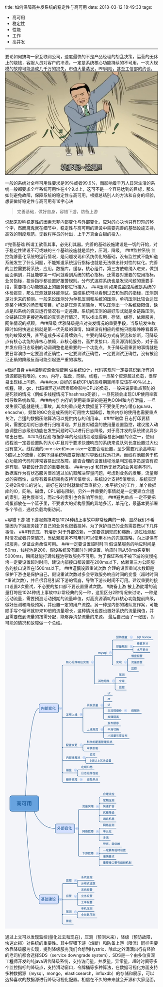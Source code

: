 title: 如何保障高并发系统的稳定性与高可用
date: 2018-03-12 18:49:33
tags:
- 高可用
- 稳定性
- 性能
- 工作
- 高并发

---

要论如何搞垮一家互联网公司，速度最快的不是产品经理的胡乱决策，运营的无休止的烧钱，客服人员对客户的冷漠，一定是系统核心功能持续的不可用，一次大规模的故障可能造成几千万的损失，市值大量蒸发，PR风险，甚至工信部的约谈。
![](http://raw.githubusercontent.com/minotaursu/minotaursu.github.io/source/images/kdn.png)

一般的系统对全年可用性要求是99%或者99.9%，而影响着千万人日常生活的系统一般都要求全年系统可用性在4个9以上，这可不是一个容易达到的目标，那么如何避免故障，保障系统的稳定性与高可用，根据总结别人的方法和自身的经验，想要做好稳定性与高可用有16字心决
> 完善基础，做好自身，容错下游，防备上游

说起来影响稳定性的因素无非内部变化与外部变化，应对的心决也只有短短的16个字，然而魔鬼就在细节中，稳定性与高可用的建设中需要完善的基础设施支持，高效的制度规范，无数程序员的付出，上千万真金白银的投入。

#完善基础
所谓工欲善其事，必先利其器。完善的基础设施建设是一切的开始，对于稳定性建设不可或缺的三个基础设施就是监控，压测，降级。
###监控系统
监控能够量化系统的运行情况，是问题发现和系统优化的基础，没有监控就不能知道系统发生了什么问题，不能知道系统运行指标也就是无法做出针对性的优化。完善的监控需要将系统，应用，数据库，缓存，核心组件，第三方依赖纳入进来，做到面面俱到，并且能够第一时间就看到系统的核心指标，还需要对重要的应用指标，业务指标，投诉指标都设置好报警规则。分布式追踪系统也是发现问题的重要手段，需要核心功能链路上的服务都进行接入。
###压测
如果说监控系统是系统的体检报告，那么压测就是体能测试。监控系统可以看到过去和当前的指标，压测则是对未来的预测。一般来说压测分为单机压测和系统的压测，单机压测比较合适压测某个特定的场景和项目，好处是压测实施简单，可以压测出一个系统极限值，缺点是和系统的真实运行情况有一定差距。系统间压测的最好形式就是全链路压测，全链路压测更接近系统的真实运行情况，可以找出应用，存储，缓存，依赖服务，网络情况的瓶颈。
###降级
优雅降级是应对突发情况的重要手段，当系统发生故障时如何快速止损就是第一优先级的事情，如果没有相应的措施只能眼睁睁看着系统的故障发展，甚至造成多米诺骨牌效应。主要的降级方式有限流和熔断，可降级点有核心功能的非核心依赖，非核心服务，高并发接口，高资源消耗服务，对于高并发应用日志级别的动调调整也是重要的一个功能点。关于降级最重要的事情就是要日常演练一定要测试正确性，一定要测试正确性，一定要测试正确性，没有被验证正确的降级反而可能引起更严重的事故。

#做好自身
###控制资源合理使用
做系统设计，代码实现时一定要意识到所有的资源都是有限的，cpu，内存，磁盘，网络，线程，一旦某个资源超过负载，很容易出现线上问题。
####cpu
良好的系统CPU的高峰期空闲率应该在40%以上，线程，锁，gc，代码循环这些因素都会影响CPU的负载，一般来说要重点预防的是死锁的情况（例如多线程情况下hashmap死锁），一旦死锁会出现CUP使用率骤增导致系统故障。
####内存
内存的使用最重要的是避免OOM和内存泄露，一旦发生很可能就是线上事故。其次的重点是大数据量下不要使用内存缓存(guava，ehcache)，频繁的GC会造成系统的可用性大幅降低，堆外内存的使用也需要重点关注，合适的数据压缩算法可以提供内存的利用率。
####磁盘
日志打印要精简，需要定期对日志进行归档清理，并且要对磁盘的使用量设置监控，建议接入动态调整日志级别功能在发生问题时可以进行日志降级，对于高并发的系统建议异步输出日志。
####线程池
根据多年的经验线程池是最容易出问题的点之一，使用线程池一定要设置队列大小并且对于要求快速响应的系统来说队列长度设置过大也没有意义。线程池的core size和max size一定要合理设置，至少需要冗余高峰期3倍以上的流量，如果下游系统响应变慢/超时导致线程池打满，而线程池服务于核心功能的代码时非常容易出现故障。能否合理的设置线程池是判定程序员是否有资源有限，容错设计意识的重要标准。
###mysql
和其他无状态的业务服务不同，数据库作为有状态服务很难通过加机器解决容量问题，考虑到业务的发展，流量爆发的突然性，业界有着系统架构支持10倍增长，系统设计支持5倍增长，系统实现支持2倍增长的说法，最好在设计时就做好垂直拆分，水平拆分的工作，单个数据库的IO，网络，磁盘，CPU都有限制。另外一件重要的事情就是一定要建立合适的索引，避免慢查询，而过多的索引也会影响写性能。
###避免单点
一定不要把鸡蛋都放在一个篮子里，不要求大的架构层面的异地多活，单元化，最基本要部署多个节点，通过负载均衡访问。

#容错下游
被下游服务拖垮是1024种线上事故中非常经典的一种，显然我们不希望因为下游服务挂了自己的业务也跟着挂掉。为了保护自己的业务需要做以下几件事情。
###有兜底，有熔断
对于外部依赖，一定要做到兜底和熔断，通过检测超时情况或者异常情况，当依赖服务不可用时可以使用本地的兜底策略，向上提供有损服务，保证业务柔性可用。
###一定要设置超时时间
假设某服务的响应时间是50ms，线程池是200，假设系统没有超时时间设置，响应时间从50ms突变到5000ms，瞬间就能打满线程池导致服务不可用。为了保证系统不被下游的变慢拖垮一定要设置超时时间，建议内部接口都设置在200ms以下，依赖第三方公网服务的接口设置在1500ms以下。
###谨慎设置重试次数
合理的设置重试次数即是保护下游也是保护自己，假设重试次数过多会导致服务响应时间的变慢（超时时间*重试次数），并且很容易引起下游的雪崩，导致下游长时间不可用。建议重要的接口设置2次重试，不必要的接口都不要设置重试次数。
#防备上游
被上游陡增的流量打垮是1024种线上事故中非常经典的另一种，这里区分2种情况来讨论，一种是活动流量，需要预测活动预期的流量峰值，对高资源消耗的非核心功能提前降级，做好压测和降级预案，并设置一定的用户流控。另一种是内部的猪队友作案，可能顺手写个循环就带来10倍的流量增长，这种情况也要设置好系统的流量阀值，并且需要做到流量的按需分配，能够弄清楚流量的来源。
最后自己画了一张图，对可能的情况和故障做一个总结。

![](http://raw.githubusercontent.com/minotaursu/minotaursu.github.io/source/images/robust.png)

通过上文可以发现监控(量化过去和现在)，压测（预测未来），降级（预防故障，快速止损）对系统的重要性。其中容错下游（熔断）和防备上游（限流）同样需要依靠降级服务实现，提到降级服务我们会想到Hystrix，除此之外滴滴出行有经验的老司机都会选择SDS（service downgrade system），SDS是一个由多位资深工程师开发的纯java语言降级系统，支持访问量，并发量，异常量，超时时间等多个监控指标的降级点，支持滑动窗口，令牌桶等多种算法，在数据可视化方面支持多种数据源（mysql，mongo，elasticsearch，influxdb）的存储和展示，可以选择喜欢的数据源进行降级可视化配置。相信在不久的未来就会开源和大家见面。
